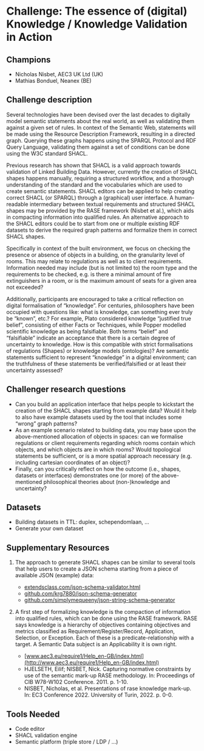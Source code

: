 # Challenge: The essence of (digital) Knowledge / Knowledge Validation in Action

## Champions
- Nicholas Nisbet, AEC3 UK Ltd (UK)
- Mathias Bonduel, Neanex (BE)

## Challenge description
Several technologies have been devised over the last decades to digitally model semantic statements about the real world, as well as validating them against a given set of rules. In context of the Semantic Web, statements will be made using the Resource Description Framework, resulting in a directed graph. Querying these graphs happens using the SPARQL Protocol and RDF Query Language, validating them against a set of conditions can be done using the W3C standard SHACL.

Previous research has shown that SHACL is a valid approach towards validation of Linked Building Data. However, currently the creation of SHACL shapes happens manually, requiring a structured workflow, and a thorough understanding of the standard and the vocabularies which are used to create semantic statements. SHACL editors can be applied to help creating correct SHACL (or SPARQL) through a (graphical) user interface. A human-readable intermediary between textual requirements and structured SHACL shapes may be provided by the RASE framework (Nisbet et al.), which aids in compacting information into qualified rules.
An alternative approach to the SHACL editors could be to start from one or multiple existing RDF datasets to derive the required graph patterns and formalize them in correct SHACL shapes.

Specifically in context of the built environment, we focus on checking the presence or absence of objects in a building, on the granularity level of rooms. This may relate to regulations as well as to client requirements. Information needed may include (but is not limited to) the room type and the requirements to be checked, e.g. is there a minimal amount of fire extinguishers in a room, or is the maximum amount of seats for a given area not exceeded?

Additionally, participants are encouraged to take a critical reflection on digital formalisation of “knowledge”. For centuries, philosophers have been occupied with questions like: what is knowledge, can something ever truly be “known”, etc.? For example, Plato considered knowledge “justified true belief”, consisting of either Facts or Techniques, while Popper modelled scientific knowledge as being falsifiable. Both terms “belief” and “falsifiable” indicate an acceptance that there is a certain degree of uncertainty to knowledge. How is this compatible with strict formalisations of regulations (Shapes) or knowledge models (ontologies)? Are semantic statements sufficient to represent “knowledge” in a digital environment; can the truthfulness of these statements be verified/falsified or at least their uncertainty assessed?

## Challenger research questions
- Can you build an application interface that helps people to kickstart the creation of the SHACL shapes starting from example data? Would it help to also have example datasets used by the tool that includes some “wrong” graph patterns?
- As an example scenario related to building data, you may base upon the above-mentioned allocation of objects in spaces: can we formalise regulations or client requirements regarding which rooms contain which objects, and which objects are in which rooms? Would topological statements be sufficient, or is a more spatial approach necessary (e.g. including cartesian coordinates of an object)?
- Finally, can you critically reflect on how the outcome (i.e., shapes, datasets or interfaces) demonstrates one (or more) of the above-mentioned philosophical theories about (non-)knowledge and uncertainty?

## Datasets
- Building datasets in TTL: duplex, schependomlaan, …
- Generate your own dataset

## Supplementary Resources

1. The approach to generate SHACL shapes can be similar to several tools that help users to create a JSON schema starting from a piece of available JSON (example) data:

    - [extendsclass.com/json-schema-validator.html](https://extendsclass.com/json-schema-validator.html) 
    - [github.com/krg7880/json-schema-generator](https://github.com/krg7880/json-schema-generator) 
    - [github.com/simplymequeeny/json-string-schema-generator](https://github.com/simplymequeeny/json-string-schema-generator)

2. A first step of formalizing knowledge is the compaction of information into qualified rules, which can be done using the RASE framework. RASE says knowledge is a hierarchy of objectives containing objectives and metrics classified as Requirement/Register/Record, Application, Selection, or Exception. Each of these is a predicate-relationship with a target. A Semantic Data subject is an Applicability it is own right.

    - [www.aec3.eu/require1/Help_en-GB/index.html](http://www.aec3.eu/require1/Help_en-GB/index.html)
    - HJELSETH, Eilif; NISBET, Nick. Capturing normative constraints by use of the semantic mark-up RASE methodology. In: Proceedings of CIB W78-W102 Conference. 2011. p. 1-10.
    - NISBET, Nicholas, et al. Presentations of rase knowledge mark-up. In: EC3 Conference 2022. University of Turin, 2022. p. 0-0.

## Tools Needed
- Code editor
- SHACL validation engine
- Semantic platform (triple store / LDP / …)
